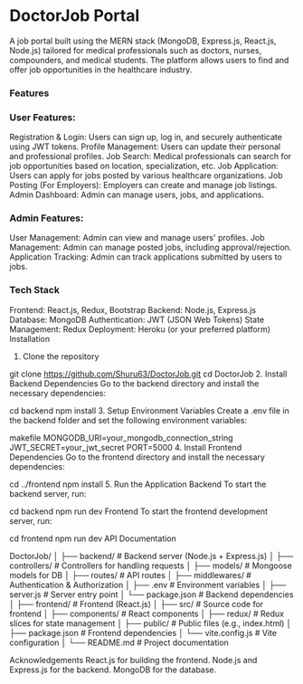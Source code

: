 # DoctorJob Portal
A job portal built using the MERN stack (MongoDB, Express.js, React.js, Node.js) tailored for medical professionals such as doctors, nurses, compounders, and medical students. The platform allows users to find and offer job opportunities in the healthcare industry.

### Features
### User Features:
Registration & Login: Users can sign up, log in, and securely authenticate using JWT tokens.
Profile Management: Users can update their personal and professional profiles.
Job Search: Medical professionals can search for job opportunities based on location, specialization, etc.
Job Application: Users can apply for jobs posted by various healthcare organizations.
Job Posting (For Employers): Employers can create and manage job listings.
Admin Dashboard: Admin can manage users, jobs, and applications.
### Admin Features:
User Management: Admin can view and manage users' profiles.
Job Management: Admin can manage posted jobs, including approval/rejection.
Application Tracking: Admin can track applications submitted by users to jobs.
### Tech Stack
Frontend: React.js, Redux, Bootstrap
Backend: Node.js, Express.js
Database: MongoDB
Authentication: JWT (JSON Web Tokens)
State Management: Redux
Deployment: Heroku (or your preferred platform)
Installation
1. Clone the repository

git clone https://github.com/Shuru63/DoctorJob.git
cd DoctorJob
2. Install Backend Dependencies
Go to the backend directory and install the necessary dependencies:

cd backend
npm install
3. Setup Environment Variables
Create a .env file in the backend folder and set the following environment variables:

makefile
MONGODB_URI=your_mongodb_connection_string
JWT_SECRET=your_jwt_secret
PORT=5000
4. Install Frontend Dependencies
Go to the frontend directory and install the necessary dependencies:

cd ../frontend
npm install
5. Run the Application
Backend
To start the backend server, run:

cd backend
npm run dev
Frontend
To start the frontend development server, run:

cd frontend
npm run dev
API Documentation

DoctorJob/
│
├── backend/               # Backend server (Node.js + Express.js)
│   ├── controllers/       # Controllers for handling requests
│   ├── models/            # Mongoose models for DB
│   ├── routes/            # API routes
│   ├── middlewares/       # Authentication & Authorization
│   ├── .env               # Environment variables
│   ├── server.js          # Server entry point
│   └── package.json       # Backend dependencies
│
├── frontend/              # Frontend (React.js)
│   ├── src/               # Source code for frontend
│   ├── components/        # React components
│   ├── redux/             # Redux slices for state management
│   ├── public/            # Public files (e.g., index.html)
│   ├── package.json       # Frontend dependencies
│   └── vite.config.js     # Vite configuration
│
└── README.md              # Project documentation

Acknowledgements
React.js for building the frontend.
Node.js and Express.js for the backend.
MongoDB for the database.

